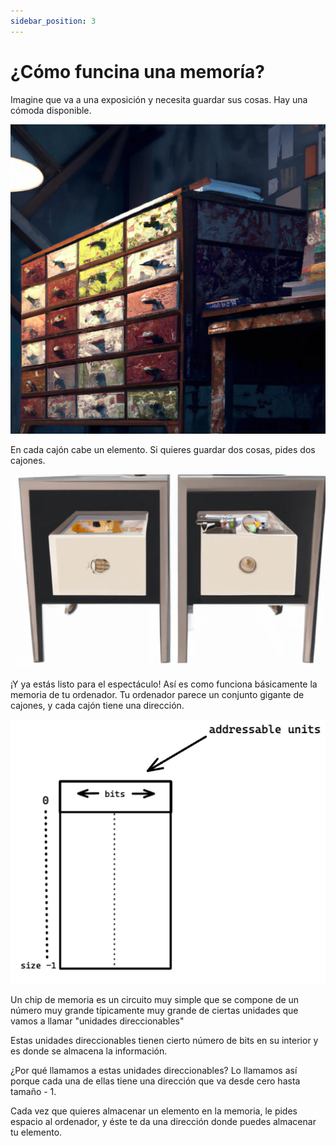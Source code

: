 ```yaml
---
sidebar_position: 3
---
```


# ¿Cómo funcina una memoría?

Imagine que va a una exposición y necesita guardar sus cosas. Hay una cómoda disponible.

![Una cajonera](../../../../static/img/drawers.webp)

En cada cajón cabe un elemento. Si quieres guardar dos cosas, pides dos cajones.

![Dos cajones individuales](../../../../static/img/pair-drawers.webp)

¡Y ya estás listo para el espectáculo! Así es como funciona básicamente la memoria de tu ordenador. Tu ordenador parece un conjunto gigante de cajones, y cada cajón tiene una dirección.

![Representación del chip de memoria](../../../../static/img/memory-chip.webp)

Un chip de memoria es un circuito muy simple que se compone de un número muy grande típicamente muy grande de ciertas unidades que vamos a llamar "unidades direccionables"

Estas unidades direccionables tienen cierto número de bits en su interior y es donde se almacena la información.

¿Por qué llamamos a estas unidades direccionables? Lo llamamos así porque cada una de ellas tiene una dirección que va desde cero hasta tamaño - 1.

Cada vez que quieres almacenar un elemento en la memoria, le pides espacio al ordenador, y éste te da una dirección donde puedes almacenar tu elemento.
